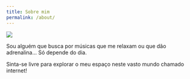 ```yaml
---
title: Sobre mim
permalink: /about/
---
```


![](/favicon.ico)

Sou alguém que busca por músicas que me relaxam ou que dão adrenalina…
Só depende do dia.

Sinta-se livre para explorar o meu espaço neste vasto mundo chamado internet!

